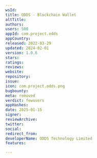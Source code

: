 ```yaml
---
wsId: 
title: ODDS - Blockchain Wallet
altTitle: 
authors: 
users: 500
appId: com.project.odds
appCountry: 
released: 2022-03-29
updated: 2024-02-01
version: 1.0.6
stars: 
ratings: 
reviews: 
website: 
repository: 
issue: 
icon: com.project.odds.png
bugbounty: 
meta: removed
verdict: fewusers
appHashes: 
date: 2025-01-15
signer: 
reviewArchive: 
twitter: 
social: 
redirect_from: 
developerName: ODDS Technology Limited
features: 

---
```


